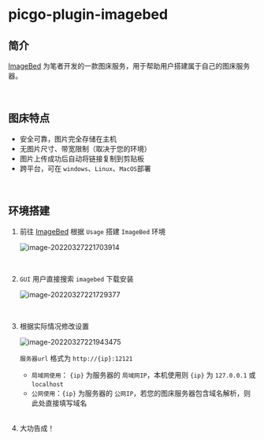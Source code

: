 # picgo-plugin-imagebed

## 简介

[ImageBed](https://github.com/Redns/ImageBed) 为笔者开发的一款图床服务，用于帮助用户搭建属于自己的图床服务器。

<br>

## 图床特点

- 安全可靠，图片完全存储在主机
- 无图片尺寸、带宽限制（取决于您的环境）
- 图片上传成功后自动将链接复制到剪贴板
- 跨平台，可在 `windows`、`Linux`、`MacOS`部署

<br>

## 环境搭建

1. 前往 [ImageBed](https://github.com/Redns/ImageBed) 根据 `Usage` 搭建 `ImageBed` 环境

   ![image-20220327221703914](http://imagebed.krins.cloud/api/image/1648419424242.png)

<br>

2. `GUI` 用户直接搜索 `imagebed` 下载安装

   ![image-20220327221729377](http://imagebed.krins.cloud/api/image/1648419449563.png)

   <br>

3. 根据实际情况修改设置

   ![image-20220327221943475](http://imagebed.krins.cloud/api/image/1648419583607.png)

   `服务器url` 格式为 `http://{ip}:12121`

   - `局域网使用`： `{ip}` 为服务器的 `局域网IP`，本机使用则 `{ip}` 为 `127.0.0.1` 或 `localhost`
   - `公网使用`：`{ip}` 为服务器的 `公网IP`，若您的图床服务器包含域名解析，则此处直接填写域名

   <br>

4. 大功告成！
